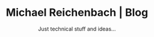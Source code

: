 ---
title: Michael Reichenbach | Blog
subtitle: Just technical stuff and ideas...
banner:
  src: banner.jpg
---
